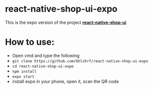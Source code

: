 # react-native-shop-ui-expo
This is the expo version of the project [**react-native-shop-ui**](https://github.com/ATF19/react-native-shop-ui)




# How to use:
 - Open cmd and type the following
 - `git clone https://github.com/bhlshrf/react-native-shop-ui-expo`
 - `cd react-native-shop-ui-expo`
 - `npm install`
 - `expo start`
 - install expo in your phone, open it, scan the QR code
